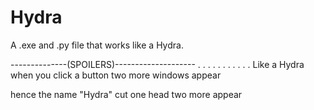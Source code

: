 # Hydra
A .exe and .py file that works like a Hydra.

--------------(SPOILERS)--------------------
.
.
.
.
.
.
.
.
.
.
.
Like a Hydra when you click a button two more windows appear 

hence the name "Hydra" cut one head two more appear
